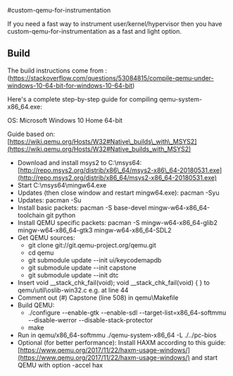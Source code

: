 #custom-qemu-for-instrumentation

If you need a fast way to instrument user/kernel/hypervisor then you have custom-qemu-for-instrumentation as a fast and light option.

## Build 
The build instructions come from : (https://stackoverflow.com/questions/53084815/compile-qemu-under-windows-10-64-bit-for-windows-10-64-bit)

Here's a complete step-by-step guide for compiling qemu-system-x86\_64.exe:


OS: Microsoft Windows 10 Home 64-bit

Guide based on: [https://wiki.qemu.org/Hosts/W32#Native\_builds\_with\_MSYS2](https://wiki.qemu.org/Hosts/W32#Native_builds_with_MSYS2)

*   Download and install msys2 to C:\\msys64: [http://repo.msys2.org/distrib/x86\_64/msys2-x86\_64-20180531.exe](http://repo.msys2.org/distrib/x86_64/msys2-x86_64-20180531.exe)
*   Start C:\\msys64\\mingw64.exe
*   Updates (then close window and restart mingw64.exe): pacman -Syu
*   Updates: pacman -Su
*   Install basic packets: pacman -S base-devel mingw-w64-x86\_64-toolchain git python
*   Install QEMU specific packets: pacman -S mingw-w64-x86\_64-glib2 mingw-w64-x86\_64-gtk3 mingw-w64-x86\_64-SDL2
*   Get QEMU sources:
    *   git clone git://git.qemu-project.org/qemu.git
    *   cd qemu
    *   git submodule update --init ui/keycodemapdb
    *   git submodule update --init capstone
    *   git submodule update --init dtc
*   Insert void \_\_stack\_chk\_fail(void); void \_\_stack\_chk\_fail(void) { } to qemu\\util\\oslib-win32.c e.g. at line 44
*   Comment out (#) Capstone (line 508) in qemu\\Makefile
*   Build QEMU:
    *   ./configure --enable-gtk --enable-sdl --target-list=x86\_64-softmmu --disable-werror --disable-stack-protector
    *   make
*   Run in qemu/x86\_64-softmmu ./qemu-system-x86\_64 -L ./../pc-bios
*   Optional (for better performance): Install HAXM according to this guide: [https://www.qemu.org/2017/11/22/haxm-usage-windows/](https://www.qemu.org/2017/11/22/haxm-usage-windows/) and start QEMU with option -accel hax


